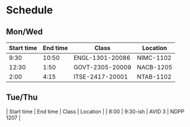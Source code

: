 # Schedule

## Mon/Wed

| Start time | End time | Class           | Location  |
| ---------- | -------- | --------------- | --------- |
| 9:30       | 10:50    | ENGL-1301-20086 | NIMC-1102 |
| 12:30      | 1:50     | GOVT-2305-20009 | NACB-1205 |
| 2:00       | 4:15     | ITSE-2417-20001 | NTAB-1102 |

## Tue/Thu

| Start time | End time | Class           | Location  |
| 8:00       | 9:30-ish | AVID 3          | NDPP 1207 |
